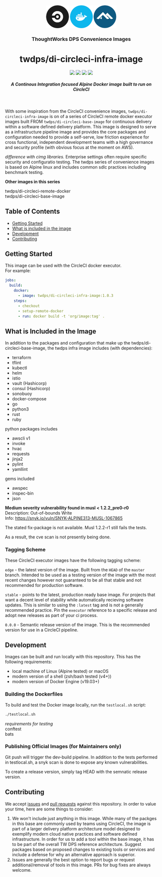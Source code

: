 
<div align="center">
	<p>
		<img alt="CircleCI Logo" src="https://raw.githubusercontent.com/ThoughtWorks-DPS/di-circleci-remote-docker/master/img/circle-circleci.svg?sanitize=true" width="75" />
		<img alt="Docker Logo" src="https://raw.githubusercontent.com/ThoughtWorks-DPS/di-circleci-remote-docker/master/img/circle-docker.svg?sanitize=true" width="75" />
		<img alt="Ubuntu Logo" src="https://raw.githubusercontent.com/ThoughtWorks-DPS/di-circleci-remote-docker/master/img/alpine.png?sanitize=true" width="75" />
	</p>
  <h3>ThoughtWorks DPS Convenience Images</h3>
  <h1>twdps/di-circleci-infra-image</h1>
  <a href="https://app.circleci.com/pipelines/github/ThoughtWorks-DPS/di-circleci-infra-image"><img src="https://circleci.com/gh/ThoughtWorks-DPS/di-circleci-infra-image.svg?style=shield"></a> <a href="https://hub.docker.com/repository/docker/twdps/di-circleci-infra-image"><img src="https://img.shields.io/docker/v/twdps/di-circleci-infra-image?sort=semver"></a> <a href="https://hub.docker.com/repository/docker/twdps/di-circleci-infra-image"><img src="https://img.shields.io/docker/image-size/twdps/di-circleci-infra-image?sort=semver"></a> <a href="https://opensource.org/licenses/MIT"><img src="https://img.shields.io/github/license/ThoughtWorks-DPS/di-circleci-infra-image"></a>
  <h5>A Continous Integration focused Alpine Docker image built to run on CircleCI</h5>
</div>
<br />

With some inspiration from the CircleCI convenience images, `twdps/di-circleci-infra-image` is on of a series of CircleCI remote docker executor images built FROM `twdps/di-circleci-base-image` for continuous delivery within a software defined delivery platform. This image is designed to serve as a infrastructure pipeline image and provides the core packages and configuration needed to provide a self-serve, low friction experience for cross functional, independent development teams with a high governance and security profile (with obvious focus at the moment on AWS).  

_difference with cimg libraries._ Enterprise settings often require specific security and configuratio testing. The twdps series of convenience images is based on Alpine linux and includes common sdlc practices including benchmark testing.  

**Other images in this series**  

twdps/di-circleci-remote-docker  
twdps/di-circleci-base-image  

## Table of Contents

- [Getting Started](#getting-started)
- [What is included in the image](#what-is-included-in-the-image)
- [Development](#development)
- [Contributing](#contributing)


## Getting Started

This image can be used with the CircleCI docker executor.  
For example:

```yaml
jobs:
  build:
    docker:
      - image: twdps/di-circleci-infra-image:1.0.3
    steps:
      - checkout
      - setup-remote-docker
      - run: docker build -t 'org/image:tag' .
```

## What is Included in the Image

In addition to the packages and configuration that make up the twdps/di-circleci-base-image, the twdps infra image includes (with dependencies):

- terraform  
- tflint  
- kubectl  
- helm  
- istio  
- vault (Hashicorp)  
- consul (Hashicorp)
- sonobuoy  
- docker-compose 
- go  
- python3  
- rust   
- ruby
  
python packages includes  
- awscli v1  
- invoke  
- hvac  
- requests  
- jinja2  
- pylint  
- yamllint  

gems included  
- awspec  
- inspec-bin  
- json  

**Medium severity vulnerability found in musl < 1.2.2_pre0-r0**  
Description: Out-of-bounds Write  
Info: https://snyk.io/vuln/SNYK-ALPINE313-MUSL-1067865  

The stated fix-package is not available. Musl 1.2.2-r1 still fails the tests.  

As a result, the cve scan is not presently being done.  

### Tagging Scheme

These CircleCI executor images have the following tagging scheme:

`edge` - the latest version of the image. Built from the `HEAD` of the `master` branch. Intended to be used as a testing version of the image with the most recent changes however not guaranteed to be all that stable and not recommended for production software.  

`stable` - points to the latest, production ready base image. For projects that want a decent level of stability while automatically recieving software updates. This is similar to using the `:latest` tag and is not a generally recommended practice. Pin the `executor` reference to a specific release and adopt new releases as part of your ci process.  

`0.0.0` - Semantic release version of the image. This is the recommended version for use in a CircleCI pipeline.  

## Development

Images can be built and run locally with this repository.
This has the following requirements:

- local machine of Linux (Alpine tested) or macOS
- modern version of a shell (zsh/bash tested (v4+))
- modern version of Docker Engine (v19.03+)

### Building the Dockerfiles

To build and test the Docker image locally, run the `testlocal.sh` script:

```bash
./testlocal.sh
```
*requirements for testing*  
conftest  
bats  

### Publishing Official Images (for Maintainers only)

Git push will trigger the dev-build pipeline. In addition to the tests performed in testlocal.sh, a snyk scan is done to expose any known vulnerabilities.  

To create a release version, simply tag HEAD with the semnatic release version.

## Contributing

We accept [issues](https://github.com/twdps/di-circleci-remote-docker/issues) and [pull requests](https://github.com/twdps/di-circleci-remote-docker/pulls) against this repository. In order to value your time, here are some things to consider:

1. We won't include just anything in this image. While many of the packges in this base are commonly used by teams using CircleCI, the image is part of a larger delivery platform architecture model designed to exemplify modern cloud native practices and software defined infrastructure. In order for us to add a tool within the base image, it has to be part of the overall TW DPS reference architecture. Suggest packages based on proposed changes to existing tools or services and include a defense for why an alternative approach is superior.  
1. Issues are generally the best option to report bugs or request additional/removal of tools in this image. PRs for bug fixes are always welcome.  
